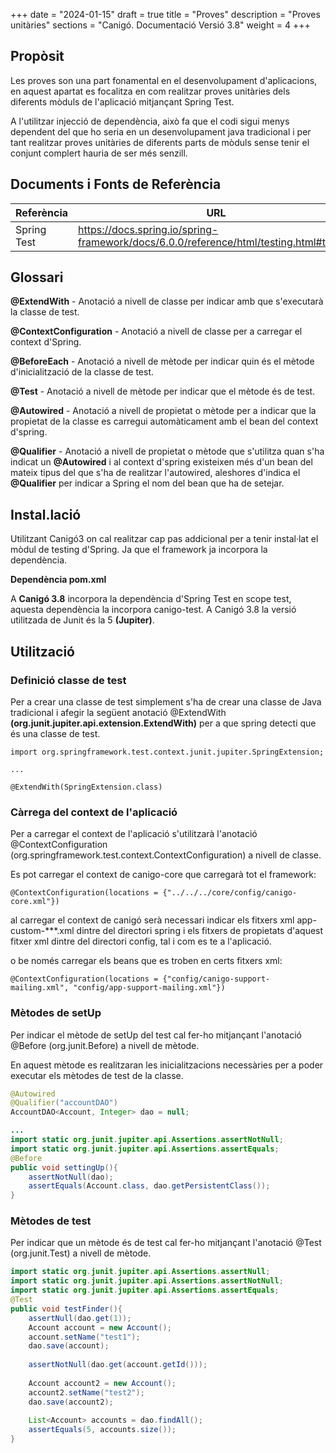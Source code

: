 +++
date        = "2024-01-15"
draft        = true
title       = "Proves"
description = "Proves unitàries"
sections    = "Canigó. Documentació Versió 3.8"
weight      = 4
+++

## Propòsit

Les proves son una part fonamental en el desenvolupament d'aplicacions, en aquest apartat es focalitza en com realitzar proves unitàries dels diferents mòduls de l'aplicació mitjançant Spring Test.

A l'utilitzar injecció de dependència, això fa que el codi sigui menys dependent del que ho seria en un desenvolupament java tradicional i per tant realitzar proves unitàries de diferents parts de mòduls sense tenir el conjunt complert hauria de ser més senzill.

## Documents i Fonts de Referència

Referència | URL
---------- | ---
Spring Test | https://docs.spring.io/spring-framework/docs/6.0.0/reference/html/testing.html#testing

## Glossari

**@ExtendWith** - Anotació a nivell de classe per indicar amb que s'executarà la classe de test.

**@ContextConfiguration** - Anotació a nivell de classe per a carregar el context d'Spring.

**@BeforeEach** - Anotació a nivell de mètode per indicar quin és el mètode d'inicialització de la classe de test.

**@Test** - Anotació a nivell de mètode per indicar que el mètode és de test.

**@Autowired** - Anotació a nivell de propietat o mètode per a indicar que la propietat de la classe es carregui automàticament amb el bean del context d'spring.

**@Qualifier** - Anotació a nivell de propietat o mètode que s'utilitza quan s'ha indicat un **@Autowired** i al context d'spring existeixen més d'un bean del mateix tipus del que s'ha de realitzar l'autowired, aleshores d'indica el **@Qualifier** per indicar a Spring el nom del bean que ha de setejar.

## Instal.lació

Utilitzant Canigó3 on cal realitzar cap pas addicional per a tenir instal·lat el mòdul de testing d'Spring. Ja que el framework ja incorpora la dependència.

**Dependència pom.xml**

A **Canigó 3.8** incorpora la dependència d'Spring Test en scope test, aquesta dependència la incorpora canigo-test. A Canigó 3.8 la versió utilitzada de Junit és la 5 **(Jupiter)**.

## Utilització

### Definició classe de test

Per a crear una classe de test simplement s'ha de crear una classe de Java tradicional i afegir la següent anotació @ExtendWith **(org.junit.jupiter.api.extension.ExtendWith)** per a que spring detecti que és una classe de test.

```
import org.springframework.test.context.junit.jupiter.SpringExtension;

...

@ExtendWith(SpringExtension.class)
```

### Càrrega del context de l'aplicació

Per a carregar el context de l'aplicació s'utilitzarà l'anotació @ContextConfiguration (org.springframework.test.context.ContextConfiguration) a nivell de classe.

Es pot carregar el context de canigo-core que carregarà tot el framework:

```
@ContextConfiguration(locations = {"../../../core/config/canigo-core.xml"})
```


al carregar el context de canigó serà necessari indicar els fitxers xml app-custom-***.xml dintre del directori spring i els fitxers de propietats d'aquest fitxer xml dintre del directori config, tal i com es te a l'aplicació.

o be només carregar els beans que es troben en certs fitxers xml:

```
@ContextConfiguration(locations = {"config/canigo-support-mailing.xml", "config/app-support-mailing.xml"})
```

### Mètodes de setUp

Per indicar el mètode de setUp del test cal fer-ho mitjançant l'anotació @Before (org.junit.Before) a nivell de mètode.

En aquest mètode es realitzaran les inicialitzacions necessàries per a poder executar els mètodes de test de la classe.

```java
@Autowired
@Qualifier("accountDAO")
AccountDAO<Account, Integer> dao = null;

...
import static org.junit.jupiter.api.Assertions.assertNotNull;
import static org.junit.jupiter.api.Assertions.assertEquals;
@Before
public void settingUp(){
	assertNotNull(dao);
	assertEquals(Account.class, dao.getPersistentClass());
}
```

### Mètodes de test

Per indicar que un mètode és de test cal fer-ho mitjançant l'anotació @Test (org.junit.Test) a nivell de mètode.

```java
import static org.junit.jupiter.api.Assertions.assertNull;
import static org.junit.jupiter.api.Assertions.assertNotNull;
import static org.junit.jupiter.api.Assertions.assertEquals;
@Test
public void testFinder(){		
	assertNull(dao.get(1));
	Account account = new Account();
	account.setName("test1");
	dao.save(account);
	
	assertNotNull(dao.get(account.getId()));
	
	Account account2 = new Account();
	account2.setName("test2");
	dao.save(account2);
	
	List<Account> accounts = dao.findAll();
	assertEquals(5, accounts.size());
}
```
